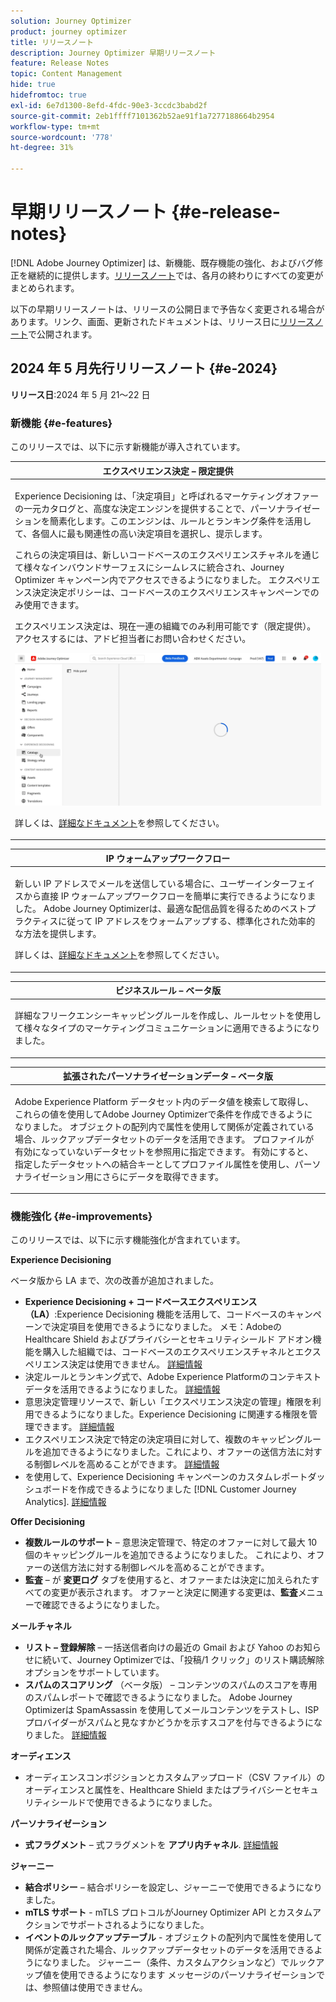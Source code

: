 ```yaml
---
solution: Journey Optimizer
product: journey optimizer
title: リリースノート
description: Journey Optimizer 早期リリースノート
feature: Release Notes
topic: Content Management
hide: true
hidefromtoc: true
exl-id: 6e7d1300-8efd-4fdc-90e3-3ccdc3babd2f
source-git-commit: 2eb1ffff7101362b52ae91f1a7277188664b2954
workflow-type: tm+mt
source-wordcount: '778'
ht-degree: 31%

---
```


# 早期リリースノート {#e-release-notes}

[!DNL Adobe Journey Optimizer] は、新機能、既存機能の強化、およびバグ修正を継続的に提供します。[リリースノート](release-notes.md)では、各月の終わりにすべての変更がまとめられます。

以下の早期リリースノートは、リリースの公開日まで予告なく変更される場合があります。リンク、画面、更新されたドキュメントは、リリース日に[リリースノート](release-notes.md)で公開されます。

## 2024 年 5 月先行リリースノート {#e-2024}

**リリース日**:2024 年 5 月 21～22 日

### 新機能 {#e-features}

このリリースでは、以下に示す新機能が導入されています。


<table>
<thead>
<tr>
<th><strong>エクスペリエンス決定 – 限定提供</strong><br/></th>
</tr>
</thead>
<tbody>
<tr>
<td>
<p>Experience Decisioning は、「決定項目」と呼ばれるマーケティングオファーの一元カタログと、高度な決定エンジンを提供することで、パーソナライゼーションを簡素化します。このエンジンは、ルールとランキング条件を活用して、各個人に最も関連性の高い決定項目を選択し、提示します。</p>
<p>これらの決定項目は、新しいコードベースのエクスペリエンスチャネルを通じて様々なインバウンドサーフェスにシームレスに統合され、Journey Optimizer キャンペーン内でアクセスできるようになりました。 エクスペリエンス決定決定ポリシーは、コードベースのエクスペリエンスキャンペーンでのみ使用できます。</p>
<p>エクスペリエンス決定は、現在一連の組織でのみ利用可能です（限定提供）。アクセスするには、アドビ担当者にお問い合わせください。</p>
<img src="assets/do-not-localize/gif-exd.gif"/>
<p>詳しくは、<a href="../experience-decisioning/gs-experience-decisioning.md">詳細なドキュメント</a>を参照してください。</p>
</td>
</tr>
</tbody>
</table>


<table>
<thead>
<tr>
<th><strong>IP ウォームアップワークフロー</strong><br/></th>
</tr>
</thead>
<tbody>
<tr>
<td>
<p>新しい IP アドレスでメールを送信している場合に、ユーザーインターフェイスから直接 IP ウォームアップワークフローを簡単に実行できるようになりました。 Adobe Journey Optimizerは、最適な配信品質を得るためのベストプラクティスに従って IP アドレスをウォームアップする、標準化された効率的な方法を提供します。</p>
<p>詳しくは、<a href="../configuration/ip-warmup-gs.md">詳細なドキュメント</a>を参照してください。</p>
</td>
</tr>
</tbody>
</table>

<table>
<thead>
<tr>
<th><strong>ビジネスルール – ベータ版</strong><br/></th>
</tr>
</thead>
<tbody>
<tr>
<td>
<p>詳細なフリークエンシーキャッピングルールを作成し、ルールセットを使用して様々なタイプのマーケティングコミュニケーションに適用できるようになりました。 </p>
</td>
</tr>
</tbody>
</table>


<table>
<thead>
<tr>
<th><strong>拡張されたパーソナライゼーションデータ – ベータ版</strong><br/></th>
</tr>
</thead>
<tbody>
<tr>
<td>
<p>Adobe Experience Platform データセット内のデータ値を検索して取得し、これらの値を使用してAdobe Journey Optimizerで条件を作成できるようになりました。 オブジェクトの配列内で属性を使用して関係が定義されている場合、ルックアップデータセットのデータを活用できます。 プロファイルが有効になっていないデータセットを参照用に指定できます。 有効にすると、指定したデータセットへの結合キーとしてプロファイル属性を使用し、パーソナライゼーション用にさらにデータを取得できます。</p>
</td>
</tr>
</tbody>
</table>

### 機能強化 {#e-improvements}

このリリースでは、以下に示す機能強化が含まれています。

**Experience Decisioning**

ベータ版から LA まで、次の改善が追加されました。

* **Experience Decisioning + コードベースエクスペリエンス（LA）**:Experience Decisioning 機能を活用して、コードベースのキャンペーンで決定項目を使用できるようになりました。 メモ：Adobeの Healthcare Shield およびプライバシーとセキュリティシールド アドオン機能を購入した組織では、コードベースのエクスペリエンスチャネルとエクスペリエンス決定は使用できません。 [詳細情報](../code-based/get-started-code-based.md)
* 決定ルールとランキング式で、Adobe Experience Platformのコンテキストデータを活用できるようになりました。 [詳細情報](../experience-decisioning/context-data.md)
* 意思決定管理リソースで、新しい「エクスペリエンス決定の管理」権限を利用できるようになりました。Experience Decisioning に関連する権限を管理できます。 [詳細情報](../experience-decisioning/gs-experience-decisioning.md)
* エクスペリエンス決定で特定の決定項目に対して、複数のキャッピングルールを追加できるようになりました。これにより、オファーの送信方法に対する制御レベルを高めることができます。 [詳細情報](../experience-decisioning/items.md#capping)
* を使用して、Experience Decisioning キャンペーンのカスタムレポートダッシュボードを作成できるようになりました [!DNL Customer Journey Analytics]. [詳細情報](../experience-decisioning/cja-reporting.md)


**Offer Decisioning**

* **複数ルールのサポート**  – 意思決定管理で、特定のオファーに対して最大 10 個のキャッピングルールを追加できるようになりました。 これにより、オファーの送信方法に対する制御レベルを高めることができます。
* **監査**  – が **変更ログ** タブを使用すると、オファーまたは決定に加えられたすべての変更が表示されます。 オファーと決定に関連する変更は、**監査**&#x200B;メニューで確認できるようになりました。


**メールチャネル**

* **リスト – 登録解除**  – 一括送信者向けの最近の Gmail および Yahoo のお知らせに続いて、Journey Optimizerでは、「投稿/1 クリック」のリスト購読解除オプションをサポートしています。
* **スパムのスコアリング** （ベータ版） – コンテンツのスパムのスコアを専用のスパムレポートで確認できるようになりました。 Adobe Journey Optimizerは SpamAssassin を使用してメールコンテンツをテストし、ISP プロバイダーがスパムと見なすかどうかを示すスコアを付与できるようになりました。 [詳細情報](../content-management/spam-report.md)


**オーディエンス**

* オーディエンスコンポジションとカスタムアップロード（CSV ファイル）のオーディエンスと属性を、Healthcare Shield またはプライバシーとセキュリティシールドで使用できるようになりました。

**パーソナライゼーション**

* **式フラグメント**  – 式フラグメントを **アプリ内チャネル**. [詳細情報](../personalization/use-expression-fragments.md)

**ジャーニー**

* **結合ポリシー**  – 結合ポリシーを設定し、ジャーニーで使用できるようになりました。
* **mTLS サポート** - mTLS プロトコルがJourney Optimizer API とカスタムアクションでサポートされるようになりました。
* **イベントのルックアップテーブル** - オブジェクトの配列内で属性を使用して関係が定義された場合、ルックアップデータセットのデータを活用できるようになりました。 ジャーニー（条件、カスタムアクションなど）でルックアップ値を使用できるようになります メッセージのパーソナライゼーションでは、参照値は使用できません。
